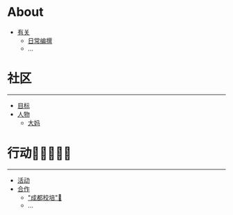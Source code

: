 # About

- [有关](./README.md)
    + [日常编撰](./USAGE.md)
    + ...

# 社区

---

- [目标](plan/README.md)
- [人物](member/README.md)
    + [大妈](member/dama.md)

# 行动🌚🌘🌗🌖🌝

---

- [活动](event/README.md)
- [合作](project/README.md)
    + ["成都校培"🌝](project/cd120teacher.md)
    + ...
